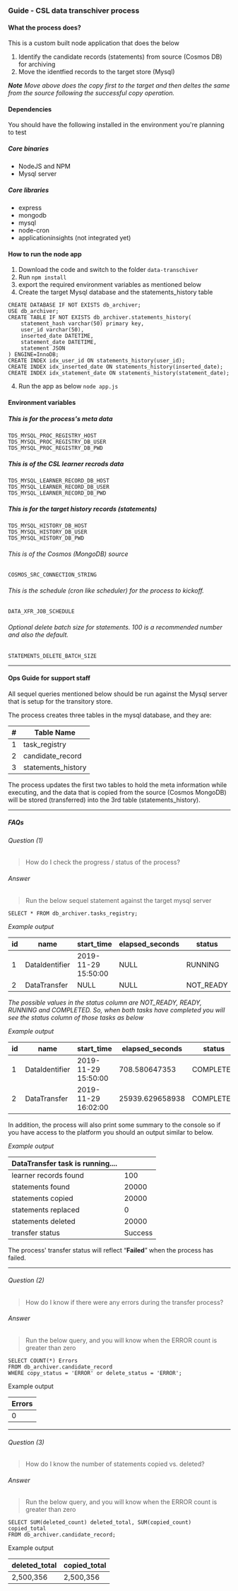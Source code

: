 ### Guide - CSL data transchiver process

#### What the process does?
This is a custom built node application that does the below
1. Identify the candidate records (statements) from source (Cosmos DB) for archiving
2. Move the identfied records to the target store (Mysql)

***Note*** 
*Move above does the copy first to the target and then deltes the same from the source following the successful copy operation.*

#### Dependencies

You should have the following installed in the environment you're planning to test

##### Core binaries

- NodeJS and NPM
- Mysql server

##### Core libraries

- express
- mongodb
- mysql
- node-cron
- applicationinsights (not integrated yet)

#### How to run the node app

1. Download the code and switch to the folder `data-transchiver`
2. Run `npm install`
3. export the required environment variables as mentioned below
4. Create the target Mysql database and the statements_history table
```
CREATE DATABASE IF NOT EXISTS db_archiver;
USE db_archiver;
CREATE TABLE IF NOT EXISTS db_archiver.statements_history(
	statement_hash varchar(50) primary key,
	user_id varchar(50),
	inserted_date DATETIME,
	statement_date DATETIME,
    statement JSON
) ENGINE=InnoDB;
CREATE INDEX idx_user_id ON statements_history(user_id);
CREATE INDEX idx_inserted_date ON statements_history(inserted_date);
CREATE INDEX idx_statement_date ON statements_history(statement_date);
```
4. Run the app as below `node app.js`

#### Environment variables

##### This is for the process's meta data
```
TDS_MYSQL_PROC_REGISTRY_HOST
TDS_MYSQL_PROC_REGISTRY_DB_USER
TDS_MYSQL_PROC_REGISTRY_DB_PWD
```
##### This is of the CSL learner recrods data
```
TDS_MYSQL_LEARNER_RECORD_DB_HOST
TDS_MYSQL_LEARNER_RECORD_DB_USER
TDS_MYSQL_LEARNER_RECORD_DB_PWD
```
##### This is for the target history records (statements)
```
TDS_MYSQL_HISTORY_DB_HOST
TDS_MYSQL_HISTORY_DB_USER
TDS_MYSQL_HISTORY_DB_PWD
```
###### This is of the Cosmos (MongoDB) source 
```
COSMOS_SRC_CONNECTION_STRING
```
###### This is the schedule (cron like scheduler) for the process to kickoff. 
```
DATA_XFR_JOB_SCHEDULE
```
###### Optional delete batch size for statements. 100 is a recommended number and also the default.
```
STATEMENTS_DELETE_BATCH_SIZE
```
------------


#### Ops Guide for support staff

All sequel queries mentioned below should be run against the Mysql server that is setup for the transitory store.

The process creates three tables in the mysql database, and they are:

| #   |  Table Name |
| ------------ | ------------ |
| 1  | task_registry  |
| 2  | candidate_record  |
| 3  | statements_history  |


The process updates the first two tables to hold the meta information while executing, and the data that is copied from the source (Cosmos MongoDB) will be stored (transferred) into the 3rd table (statements_history).

------------
##### FAQs

###### Question (1)
>How do I check the progress / status of the process?

###### Answer
>Run the below sequel statement against the target mysql server

```
SELECT * FROM db_archiver.tasks_registry;
```

_Example output_

|  id | name  | start_time  | elapsed_seconds  |  status |
| ------------ | ------------ | ------------ | ------------ | ------------ |
| 1 |  DataIdentifier | 2019-11-29 15:50:00	  |  NULL |  RUNNING |
| 2  |  DataTransfer | NULL  | NULL  | NOT_READY  |

_The possible values in the status column are NOT_READY, READY, RUNNING and COMPLETED. So, when both tasks have completed you will see the status column of those tasks as below_

_Example output_

|  id | name  | start_time  | elapsed_seconds  |  status |
| ------------ | ------------ | ------------ | ------------ | ------------ |
| 1 |  DataIdentifier | 2019-11-29 15:50:00	  |  708.580647353 |  COMPLETED |
| 2  |  DataTransfer | 2019-11-29 16:02:00  | 25939.629658938  | COMPLETED  |


In addition, the process will also print some summary to the console so if you have access to the platform you should an output similar to below.

_Example output_

| DataTransfer task is running.... | |
| ------------ | ------------ |
| learner records found | 100 |
| statements found  | 20000 |
| statements copied  | 20000 |
| statements replaced | 0 |
| statements deleted   | 20000 |
| transfer status    | Success |

The process' transfer status will reflect “**Failed**” when the process has failed.

------------

###### Question (2)
>How do I know if there were any errors during the transfer process?

###### Answer
>Run the below query, and you will know when the ERROR count is greater than zero

```
SELECT COUNT(*) Errors 
FROM db_archiver.candidate_record 
WHERE copy_status = 'ERROR' or delete_status = 'ERROR';
```

Example output

|  Errors |
| ------------ |
| 0 |

------------

###### Question (3)
>How do I know the number of statements copied vs. deleted?

###### Answer
>Run the below query, and you will know when the ERROR count is greater than zero

```
SELECT SUM(deleted_count) deleted_total, SUM(copied_count) copied_total 
FROM db_archiver.candidate_record;
```

Example output

| deleted_total  | copied_total  |
| ------------ | ------------ |
| 2,500,356  | 2,500,356   |

